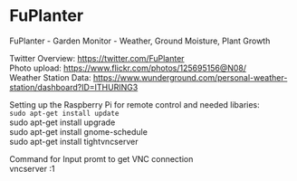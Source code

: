 # FuPlanter
FuPlanter - Garden Monitor - Weather, Ground Moisture, Plant Growth

Twitter Overview: https://twitter.com/FuPlanter<br />
Photo upload: https://www.flickr.com/photos/125695156@N08/<br />
Weather Station Data: https://www.wunderground.com/personal-weather-station/dashboard?ID=ITHURING3<br />

Setting up the Raspberry Pi for remote control and needed libaries:<br />
<code>sudo apt-get install update</code><br />
sudo apt-get install upgrade<br />
sudo apt-get install gnome-schedule<br />
sudo apt-get install tightvncserver<br />

Command for Input promt to get VNC connection<br />
vncserver :1<br />

